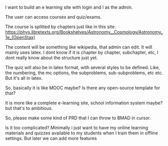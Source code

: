 I want to build an e learning site with login and I as the admin.

The user can access courses and quiz/exams.

The course is splitted by chapters just like in this site: https://phys.libretexts.org/Bookshelves/Astronomy__Cosmology/Astronomy_1e_(OpenStax)

The content will be something like wikipedia, that admin can edit. It will mainly uses latex. I dont know if it is chapter by chapter, subchapter, etc, I dont really know about the structure just yet.

The quiz will also be in latex format, with several styles to be defined. Like, the numbering, the mc options, the subproblems, sub-subproblems, etc etc. But it's all in latex.

So, basically it is like MOOC maybe? Is there any open-source template for that?

It is more like a complete e-learning site, school information system maybe? but that's to ambitious.

So, please make some kind of PRD that I can throw to BMAD in cursor.


Is it too complicated?
Minimally i just want to have my online learning materials and quizzes available to my students when I train them in offline settings.
But later we can add more features


